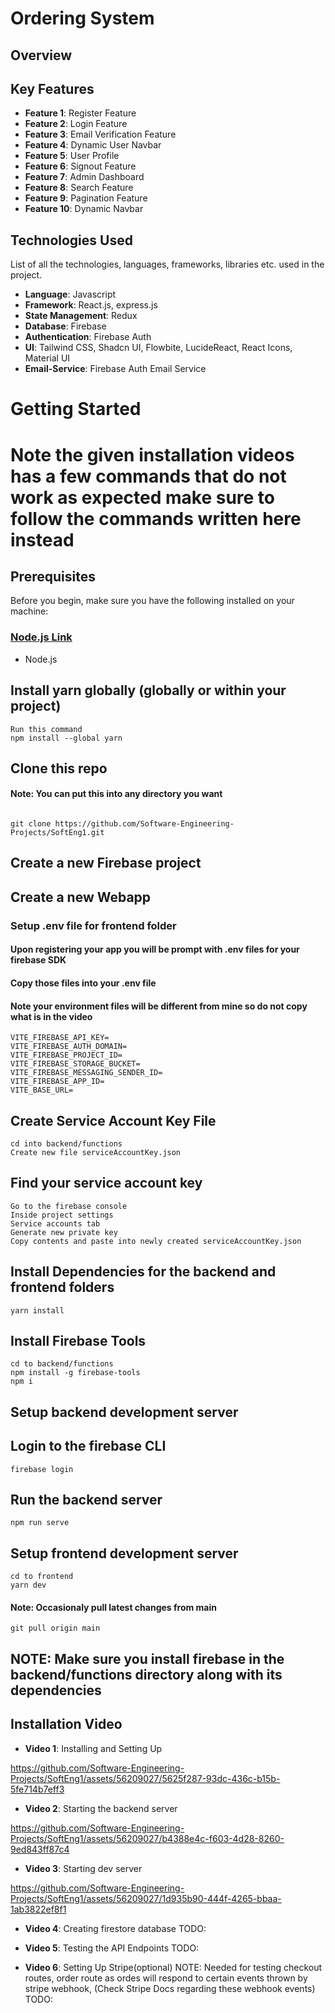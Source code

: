 # Ordering System

## Overview


## Key Features

- **Feature 1**: Register Feature
- **Feature 2**: Login Feature
- **Feature 3**: Email Verification Feature
- **Feature 4**: Dynamic User Navbar
- **Feature 5**: User Profile
- **Feature 6**: Signout Feature
- **Feature 7**: Admin Dashboard
- **Feature 8**: Search Feature
- **Feature 9**: Pagination Feature
- **Feature 10**: Dynamic Navbar


## Technologies Used

List of all the technologies, languages, frameworks, libraries etc. used in the project.

- **Language**: Javascript
- **Framework**: React.js, express.js
- **State Management**: Redux
- **Database**:  Firebase
- **Authentication**: Firebase Auth
- **UI**: Tailwind CSS, Shadcn UI, Flowbite, LucideReact, React Icons, Material UI
- **Email-Service**: Firebase Auth Email Service

# Getting Started

# Note the given installation videos has a few commands that do not work as expected make sure to follow the commands written here instead

## Prerequisites
Before you begin, make sure you have the following installed on your machine: 
### [Node.js Link](https://nodejs.org/en/download)

- Node.js

## Install yarn globally (globally or within your project)
```
Run this command
npm install --global yarn

```
## Clone this repo
#### Note: You can put this into any directory you want

```

git clone https://github.com/Software-Engineering-Projects/SoftEng1.git
```

## Create a new Firebase project

## Create a new Webapp
### Setup .env file for frontend folder 

#### Upon registering your app you will be prompt with .env files for your firebase SDK
#### Copy those files into your .env file
#### Note your environment files will be different from mine so do not copy what is in the video

```
VITE_FIREBASE_API_KEY=
VITE_FIREBASE_AUTH_DOMAIN= 
VITE_FIREBASE_PROJECT_ID=
VITE_FIREBASE_STORAGE_BUCKET= 
VITE_FIREBASE_MESSAGING_SENDER_ID=
VITE_FIREBASE_APP_ID= 
VITE_BASE_URL=
```

## Create Service Account Key File
```
cd into backend/functions
Create new file serviceAccountKey.json

```

## Find your service account key 
```
Go to the firebase console 
Inside project settings
Service accounts tab
Generate new private key
Copy contents and paste into newly created serviceAccountKey.json
```

## Install Dependencies for the backend and frontend folders

```
yarn install
```

## Install Firebase Tools
```
cd to backend/functions
npm install -g firebase-tools 
npm i
```

## Setup backend development server


## Login to the firebase CLI
```
firebase login
```

## Run the backend server
```
npm run serve
```

## Setup frontend development server 
```
cd to frontend
yarn dev
```
#### Note: Occasionaly pull latest changes from main
```
git pull origin main
```
## NOTE: Make sure you install firebase in the backend/functions directory along with its dependencies
## Installation Video 

- **Video 1**: Installing and Setting Up

https://github.com/Software-Engineering-Projects/SoftEng1/assets/56209027/5625f287-93dc-436c-b15b-5fe714b7eff3

- **Video 2**: Starting the backend server

https://github.com/Software-Engineering-Projects/SoftEng1/assets/56209027/b4388e4c-f603-4d28-8260-9ed843ff87c4


- **Video 3**: Starting dev server


https://github.com/Software-Engineering-Projects/SoftEng1/assets/56209027/1d935b90-444f-4265-bbaa-1ab3822ef8f1


- **Video 4**: Creating firestore database
TODO:

- **Video 5**: Testing the API Endpoints
TODO:


- **Video 6**: Setting Up Stripe(optional)
NOTE: Needed for testing checkout routes, order route as ordes will respond to certain events thrown by stripe webhook, (Check Stripe Docs regarding these webhook events)
TODO:



